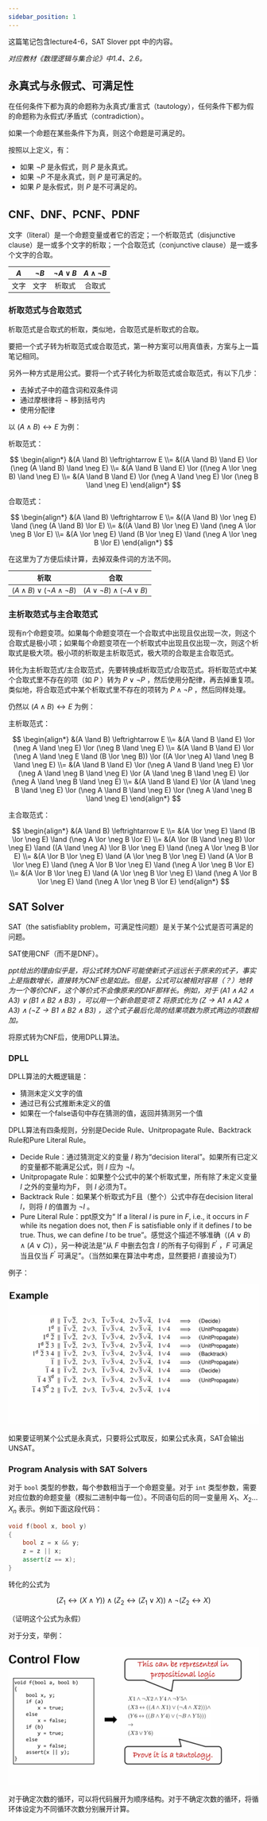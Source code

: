 ```yaml
---
sidebar_position: 1
---
```


这篇笔记包含lecture4-6，SAT Slover ppt 中的内容。  

*对应教材《数理逻辑与集合论》中1.4、2.6。*  

## 永真式与永假式、可满足性

在任何条件下都为真的命题称为永真式/重言式（tautology），任何条件下都为假的命题称为永假式/矛盾式（contradiction）。 

如果一个命题在某些条件下为真，则这个命题是可满足的。  

按照以上定义，有：  

- 如果 $\neg P$ 是永假式，则 $P$ 是永真式。
- 如果 $\neg P$ 不是永真式，则 $P$ 是可满足的。
- 如果 $P$ 是永假式，则 $P$ 是不可满足的。

## CNF、DNF、PCNF、PDNF

文字（literal）是一个命题变量或者它的否定；一个析取范式（disjunctive clause）是一或多个文字的析取；一个合取范式（conjunctive clause）是一或多个文字的合取。  

| $A$ | $\neg B$| $\neg A \lor B$ | $A \land \neg B$|
|:-:|:-:|:-:|:-:|
|文字|文字|析取式|合取式|

### 析取范式与合取范式

析取范式是合取式的析取，类似地，合取范式是析取式的合取。  

要把一个式子转为析取范式或合取范式，第一种方案可以用真值表，方案与上一篇笔记相同。  

另外一种方式是用公式。要将一个式子转化为析取范式或合取范式，有以下几步：  

- 去掉式子中的蕴含词和双条件词
- 通过摩根律将 $\neg$ 移到括号内
- 使用分配律

以 $(A \land B) \leftrightarrow E$ 为例：  

析取范式：  

$$
\begin{align*}
&(A \land B) \leftrightarrow E
\\= &((A \land B) \land E) \lor (\neg (A \land B) \land \neg E)
\\= &(A \land B \land E) \lor ((\neg A \lor \neg B) \land \neg E)
\\= &(A \land B \land E) \lor (\neg A \land \neg E) \lor (\neg B \land \neg E)
\end{align*}
$$

合取范式：

$$
\begin{align*}
&(A \land B) \leftrightarrow E
\\= &((A \land B) \lor \neg E) \land (\neg (A \land B) \lor E)
\\= &((A \land B) \lor \neg E) \land (\neg A \lor \neg B \lor E)
\\= &(A \lor \neg E) \land (B \lor \neg E) \land (\neg A \lor \neg B \lor E)
\end{align*}
$$

在这里为了方便后续计算，去掉双条件词的方法不同。  

|析取|合取|
|:-:|:-:|
|$(A \land B) \lor (\neg A \land \neg B)$|$(A \lor \neg B) \land (\neg A \lor B)$|

### 主析取范式与主合取范式

现有n个命题变项。如果每个命题变项在一个合取式中出现且仅出现一次，则这个合取式是极小项；如果每个命题变项在一个析取式中出现且仅出现一次，则这个析取式是极大项。极小项的析取是主析取范式，极大项的合取是主合取范式。  

转化为主析取范式/主合取范式，先要转换成析取范式/合取范式。将析取范式中某个合取式里不存在的项（如 $P$ ）转为 $P \lor \neg P$ ，然后使用分配律，再去掉重复项。类似地，将合取范式中某个析取式里不存在的项转为 $P \land \neg P$ ，然后同样处理。

仍然以 $(A \land B) \leftrightarrow E$ 为例：

主析取范式：  

$$
\begin{align*}
&(A \land B) \leftrightarrow E
\\= &(A \land B \land E) \lor (\neg A \land \neg E) \lor (\neg B \land \neg E)
\\= &(A \land B \land E) \lor (\neg A \land \neg E \land (B \lor \neg B)) \lor ((A \lor \neg A) \land \neg B \land \neg E)
\\= &(A \land B \land E) \lor (\neg A \land B \land \neg E) \lor (\neg A \land \neg B \land \neg E) \lor (A \land \neg B \land \neg E) \lor (\neg A \land \neg B \land \neg E)
\\= &(A \land B \land E) \lor (A \land \neg B \land \neg E) \lor (\neg A \land B \land \neg E) \lor (\neg A \land \neg B \land \neg E) 
\end{align*}
$$

主合取范式：  

$$
\begin{align*}
&(A \land B) \leftrightarrow E
\\= &(A \lor \neg E) \land (B \lor \neg E) \land (\neg A \lor \neg B \lor E)
\\= &(A \lor (B \land \neg B) \lor \neg E) \land ((A \land \neg A) \lor B \lor \neg E) \land (\neg A \lor \neg B \lor E)
\\= &(A \lor B \lor \neg E) \land (A \lor \neg B \lor \neg E) \land (A \lor B \lor \neg E) \land (\neg A \lor B \lor \neg E) \land (\neg A \lor \neg B \lor E)
\\= &(A \lor B \lor \neg E) \land (A \lor \neg B \lor \neg E) \land (\neg A \lor B \lor \neg E) \land (\neg A \lor \neg B \lor E)
\end{align*}
$$

## SAT Solver

SAT（the satisfiablity problem，可满足性问题）是关于某个公式是否可满足的问题。  

SAT使用CNF（而不是DNF）。

*ppt给出的理由似乎是，将公式转为DNF可能使新式子远远长于原来的式子，事实上是指数增长，直接转为CNF也是如此。但是，公式可以被相对容易（？）地转为一个等价CNF，这个等价式不会像原来的DNF那样长。例如，对于 $(A1 \land A2 \land A3) \lor (B1 \land B2 \land B3)$ ，可以用一个新命题变项 $Z$ 将原式化为 $(Z \rightarrow A1 \land A2 \land A3) \land (\neg Z \rightarrow B1 \land B2 \land B3)$ ，这个式子最后化简的结果项数为原式两边的项数相加。*

将原式转为CNF后，使用DPLL算法。

### DPLL

DPLL算法的大概逻辑是：  

- 猜测未定义文字的值
- 通过已有公式推断未定义的值
- 如果在一个false语句中存在猜测的值，返回并猜测另一个值

DPLL算法有四条规则，分别是Decide Rule、Unitpropagate Rule、Backtrack Rule和Pure Literal Rule。  

- Decide Rule：通过猜测定义的变量 $I$ 称为“decision literal”。如果所有已定义的变量都不能满足公式，则 $I$ 应为 $\neg I$。
- Unitpropagate Rule：如果整个公式中的某个析取式里，所有除了未定义变量 $I$ 之外的变量均为F， 则 $I$ 必须为T。
- Backtrack Rule：如果某个析取式为F且（整个）公式中存在decision literal $I$，则将 $I$ 的值置为 $\neg I$ 。
- Pure Literal Rule：ppt原文为“ If a literal $l$ is pure in $F$, i.e., it occurs in $F$ while its negation does not, then $F$ is satisfiable only if it defines $l$ to be true. Thus, we can define $l$ to be true”。感觉这个描述不够准确（$(A \lor B) \land (A \lor C)$），另一种说法是“从 $F$ 中删去包含 $l$ 的所有子句得到 $F^\prime$ ，$F$ 可满足当且仅当 $F^\prime$ 可满足”。（当然如果在算法中考虑，显然要把 $l$ 直接设为T）

例子：  

![DPLL](./img/DPLL.png)

如果要证明某个公式是永真式，只要将公式取反，如果公式永真，SAT会输出UNSAT。

### Program Analysis with SAT Solvers

对于 ``bool`` 类型的参数，每个参数相当于一个命题变量。对于 ``int`` 类型参数，需要对应位数的命题变量（模拟二进制中每一位）。不同语句后的同一变量用 $X_1、X_2…X_n$ 表示。例如下面这段代码：  

```C++
void f(bool x, bool y)
{
    bool z = x && y;
    z = z || x;
    assert(z == x);
}
```

转化的公式为

$$
(Z_1 \leftrightarrow (X \land Y)) \land (Z_2 \leftrightarrow (Z_1 \lor X)) \land \neg (Z_2 \leftrightarrow X)
$$

（证明这个公式为永假）

对于分支，举例：  

![if in sat](./img/if%20in%20SAT.png)

对于确定次数的循环，可以将代码展开为顺序结构。对于不确定次数的循环，将循环体设定为不同循环次数分别展开计算。